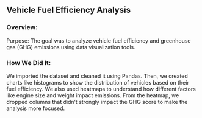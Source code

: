 ## Vehicle Fuel Efficiency Analysis
### Overview:
Purpose: The goal was to analyze vehicle fuel efficiency and greenhouse gas (GHG) emissions using data visualization tools.
### How We Did It:
We imported the dataset and cleaned it using Pandas.
Then, we created charts like histograms to show the distribution of vehicles based on their fuel efficiency.
We also used heatmaps to understand how different factors like engine size and weight impact emissions.
From the heatmap, we dropped columns that didn’t strongly impact the GHG score to make the analysis more focused.
